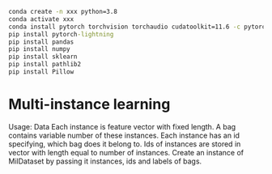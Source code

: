 ```cmd
conda create -n xxx python=3.8
conda activate xxx
conda install pytorch torchvision torchaudio cudatoolkit=11.6 -c pytorch -c conda-forge
pip install pytorch-lightning
pip install pandas
pip install numpy
pip install sklearn
pip install pathlib2 
pip install Pillow
```





# Multi-instance learning 
Usage:
Data
Each instance is feature vector with fixed length. A bag contains variable number of these instances. Each instance has an id specifying, which bag does it belong to. Ids of instances are stored in vector with length equal to number of instances.
Create an instance of MilDataset by passing it instances, ids and labels of bags.
